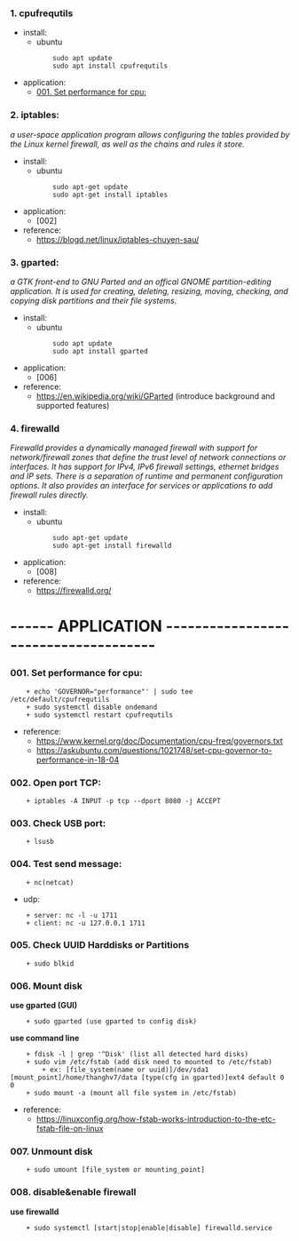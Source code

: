 ### 1. cpufrequtils
  + install:    
    + ubuntu
        ```
            sudo apt update
            sudo apt install cpufrequtils
        ```
  + application: 
    + [001. Set performance for cpu:](#001-set-performance-for-cpu)
### 2. iptables: 
  *a user-space application program allows configuring the tables provided by the Linux kernel firewall, as well as the chains and rules it store.*
  + install:
    + ubuntu 
        ```
            sudo apt-get update 
            sudo apt-get install iptables
        ```
  + application: 
    + [002]	
  + reference: 
    + https://blogd.net/linux/iptables-chuyen-sau/

### 3. gparted: 
  *a GTK front-end to GNU Parted and an offical GNOME partition-editing application. It is used for creating, deleting, resizing, moving, checking, and copying disk partitions and their file systems.*
  + install:
    + ubuntu  
        ```
            sudo apt update
            sudo apt install gparted
        ```
  + application: 
    + [006]
  + reference:
    + https://en.wikipedia.org/wiki/GParted (introduce background and supported features)

### 4. firewalld
  *Firewalld provides a dynamically managed firewall with support for network/firewall zones that define the trust level of network connections or interfaces. It has support for IPv4, IPv6 firewall settings, ethernet bridges and IP sets. There is a separation of runtime and permanent configuration options. It also provides an interface for services or applications to add firewall rules directly.*
  + install:
    + ubuntu
        ```
            sudo apt-get update
            sudo apt-get install firewalld
        ```
  + application:
    + [008]
  + reference:
    + https://firewalld.org/ 

# ------ APPLICATION -------------------------------------
### 001. Set performance for cpu:
```
    + echo 'GOVERNOR="performance"' | sudo tee /etc/default/cpufrequtils
    + sudo systemctl disable ondemand
    + sudo systemctl restart cpufrequtils
```
  + reference:
    + https://www.kernel.org/doc/Documentation/cpu-freq/governors.txt
    + https://askubuntu.com/questions/1021748/set-cpu-governor-to-performance-in-18-04

### 002. Open port TCP:
```	
    + iptables -A INPUT -p tcp --dport 8080 -j ACCEPT
```

### 003. Check USB port:
```	
    + lsusb
```

### 004. Test send message:
```
    + nc(netcat)
```	
  + udp:
```	
    + server: nc -l -u 1711
    + client: nc -u 127.0.0.1 1711
```
### 005. Check UUID Harddisks or Partitions
```	
    + sudo blkid
```

### 006. Mount disk
**use gparted (GUI)**
```
    + sudo gparted (use gparted to config disk)
```

**use command line**
```
    + fdisk -l | grep '^Disk' (list all detected hard disks)
    + sudo vim /etc/fstab (add disk need to mounted to /etc/fstab)
        + ex: [file_system(name or uuid)]/dev/sda1 [mount_point]/home/thanghv7/data [type(cfg in gparted)]ext4 default 0 0
    + sudo mount -a (mount all file system in /etc/fstab)
```
  + reference:
    + https://linuxconfig.org/how-fstab-works-introduction-to-the-etc-fstab-file-on-linux

### 007. Unmount disk
```
    + sudo umount [file_system or mounting_point]
```
### 008. disable&enable firewall
**use firewalld**
```
    + sudo systemctl [start|stop|enable|disable] firewalld.service 
```